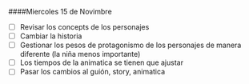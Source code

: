 ####Miercoles 15 de Novimbre

- [ ] Revisar los concepts de los personajes
- [ ] Cambiar la historia
- [ ] Gestionar los pesos de protagonismo de los personajes de manera diferente (la niña menos importante)
- [ ] Los tiempos de la animatica se tienen que ajustar
- [ ] Pasar los cambios al guión, story, animatica
